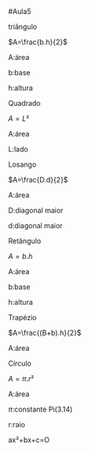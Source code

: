 #Aula5

triângulo 


$A=\frac{b.h}{2}$

A:área 

b:base 

h:altura 

Quadrado

$A=L²$

A:área 

L:lado

Losango

$A=\frac{D.d}{2}$

A:área 

D:diagonal maior 

d:diagonal maior 

Retângulo 

$A=b.h$

A:área 

b:base 

h:altura 

Trapézio 

$A=\frac{(B+b).h}{2}$

A:área 

Círculo 

$A=\pi.r²$

A:área 

$\pi$:constante  Pi(3.14)

r:raio 

ax²+bx+c=O
